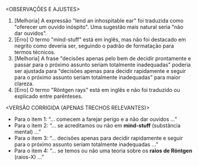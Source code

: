 <OBSERVAÇÕES E AJUSTES>
1. [Melhoria] A expressão "lend an inhospitable ear" foi traduzida como "oferecer um ouvido inóspito". Uma sugestão mais natural seria "não dar ouvidos".
2. [Erro] O termo "mind-stuff" está em inglês, mas não foi destacado em negrito como deveria ser, seguindo o padrão de formatação para termos técnicos.
3. [Melhoria] A frase "decisões apenas pelo bem de decidir prontamente e passar para o próximo assunto seriam totalmente inadequadas" poderia ser ajustada para "decisões apenas para decidir rapidamente e seguir para o próximo assunto seriam totalmente inadequadas" para maior clareza.
4. [Erro] O termo "Röntgen rays" está em inglês e não foi traduzido ou explicado entre parênteses.

<VERSÃO CORRIGIDA (APENAS TRECHOS RELEVANTES)>
- Para o item 1: “... comecem a farejar perigo e a não dar ouvidos ...”
- Para o item 2: “... se acreditamos ou não em **mind-stuff** (substância mental) ...”
- Para o item 3: “... decisões apenas para decidir rapidamente e seguir para o próximo assunto seriam totalmente inadequadas ...”
- Para o item 4: “... se temos ou não uma teoria sobre os **raios de Röntgen** (raios-X) ...”